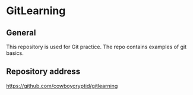# GitLearning
## General 
This repository is used for Git practice.
The repo contains examples of git basics.
## Repository address
https://github.com/cowboycryptid/gitlearning
